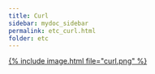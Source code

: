 ```yaml
---
title: Curl
sidebar: mydoc_sidebar
permalink: etc_curl.html
folder: etc
---
```


<a href="https://www.lesstif.com/software-architect/curl-http-get-post-rest-api-14745703.html">
{% include image.html file="curl.png" %}</a>
